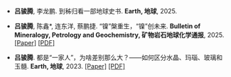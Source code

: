 
- <strong>吕骏腾</strong>, 李龙鹏. 到秭归看一部地球史书. <strong>Earth, 地球</strong>, 2025.

- <strong>吕骏腾</strong>, 陈鑫*, 连东洋, 蔡鹏捷. “镍”槃重生，“镍”创未来. <strong>Bulletin of Mineralogy, Petrology and Geochemistry, 矿物岩石地球化学通报</strong>, 2025. [[Paper]](https://kns.cnki.net/kcms2/article/abstract?v=2iaLu-A-XVnu5-1zqUWE9VfyXK8H1jnt4V7e1su0JXDCn4l8Ma0Ul5H6Ypw56SLEfzxB0ilbpj03Q1GPN-HRT1TTL-5e2iS4adH42HROMd7HbWOJLHklyijMaaaKJxeG4cwJ_fx8ycyEiyGOqgbxpP4Ypg75o0PTDlT6h0dWMwsuB7U6GDTfemZkfNTJ8dsn&uniplatform=NZKPT&language=CHS) [[PDF]](https://juntenglv.github.io/KPpdf/KP2.pdf)

- <strong>吕骏腾</strong>. 都是“一家人”，为啥差别那么大？——如何区分水晶、玛瑙、玻璃和玉髓. <strong>Earth, 地球</strong>, 2023. [[Paper]](https://kns.cnki.net/kcms2/article/abstract?v=ad5XPF-Jk6BfsbUYh9u12UkaQLrtOtpHaPlAHtFlFJDnXS6-Yl8RYoDV8wxo4HhFOufkWFAmCcBcIONdBPGOQkRI0c_W_VtoBQQnGugTdy-HwHeSoT1OmSU6J4sYf2q1_v7KYe3YbUbO-yCfklZWfrHsolHbA0OTd5Oldr6cZIUvJZsSa-t3vQHaA_GDiBZj&uniplatform=NZKPT&language=CHS) [[PDF]](https://juntenglv.github.io/KPpdf/KP1.pdf)
